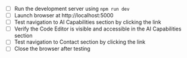 - [ ] Run the development server using `npm run dev`
- [ ] Launch browser at http://localhost:5000
- [ ] Test navigation to AI Capabilities section by clicking the link
- [ ] Verify the Code Editor is visible and accessible in the AI Capabilities section
- [ ] Test navigation to Contact section by clicking the link
- [ ] Close the browser after testing
